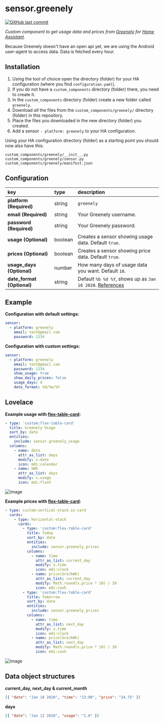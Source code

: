 # sensor.greenely
[![GitHub last commit](https://img.shields.io/github/last-commit/linsvensson/sensor.greenely)](https://github.com/linsvensson/sensor.greenely)

_Custom component to get usage data and prices from [Greenely](https://www.greenely.se/) for [Home Assistant](https://www.home-assistant.io/)._

Because Greenely doesn't have an open api yet, we are using the Android user-agent to access data.
Data is fetched every hour.

## Installation
1. Using the tool of choice open the directory (folder) for your HA configuration (where you find `configuration.yaml`).
2. If you do not have a `custom_components` directory (folder) there, you need to create it.
3. In the `custom_components` directory (folder) create a new folder called `greenely`.
4. Download _all_ the files from the `custom_components/greenely/` directory (folder) in this repository.
5. Place the files you downloaded in the new directory (folder) you created.
6. Add a sensor `- platform: greenely` to your HA configuration.

Using your HA configuration directory (folder) as a starting point you should now also have this:

```text
custom_components/greenely/__init__.py
custom_components/greenely/sensor.py
custom_components/greenely/manifest.json
```

## Configuration
key | type | description
:--- | :--- | :---
**platform (Required)** | string | `greenely`
**email (Required)** | string | Your Greenely username.
**password (Required)** | string | Your Greenely password.
**usage (Optional)** | boolean | Creates a sensor showing usage data. Default `true`.
**prices (Optional)** | boolean | Creates a sensor showing price data. Default `true`.
**usage_days (Optional)** | number | How many days of usage data you want. Default `10`.
**date_format (Optional)** | string | Default `%b %d %Y`, shows up as `Jan 18 2020`. [References](https://strftime.org/)

## Example
**Configuration with default settings:**
```yaml
sensor:
  - platform: greenely
    email: test@gmail.com
    password: 1234
```

**Configuration with custom settings:**
```yaml
sensor:
  - platform: greenely
    email: test@gmail.com
    password: 1234
    show_usage: true
    show_daily_prices: false
    usage_days: 4
    date_format: %d/%m/%Y
```

## Lovelace
**Example usage with [flex-table-card](https://github.com/custom-cards/flex-table-card):**
```yaml
- type: 'custom:flex-table-card'
  title: Greenely Usage
  sort_by: date
  entities:
    include: sensor.greenely_usage
  columns:
    - name: date
      attr_as_list: days
      modify: x.date
      icon: mdi:calendar
    - name: kWh
      attr_as_list: days
      modify: x.usage
      icon: mdi:flash
```

![image](https://user-images.githubusercontent.com/5594088/72650563-2b67aa80-3981-11ea-8101-d54dfb337ee8.PNG)

**Example prices with [flex-table-card](https://github.com/custom-cards/flex-table-card):**
```yaml
- type: custom:vertical-stack-in-card
  cards:
    - type: horizontal-stack
      cards:
        - type: 'custom:flex-table-card'
          title: Today
          sort_by: date
          entities:
            include: sensor.greenely_prices
          columns:
            - name: time
              attr_as_list: current_day
              modify: x.time
              icon: mdi:clock
            - name: price(öre/kWh)
              attr_as_list: current_day
              modify: Math.round(x.price * 10) / 10
              icon: mdi:cash
        - type: 'custom:flex-table-card'
          title: Tomorrow
          sort_by: date
          entities:
            include: sensor.greenely_prices
          columns:
            - name: time
              attr_as_list: next_day
              modify: x.time
              icon: mdi:clock
            - name: price(öre/kWh)
              attr_as_list: next_day
              modify: Math.round(x.price * 10) / 10
              icon: mdi:cash
```

![image](https://user-images.githubusercontent.com/5594088/72912188-8e6b8f80-3d3b-11ea-8072-096571fecd41.PNG)

## Data object structures
**current_day, next_day & current_month**
```json
[{ "date": "Jan 18 2020", "time": "13:00", "price": "24.75" }]
```
**days**
```json
[{ "date": "Jan 12 2020", "usage": "1.0" }]
```
